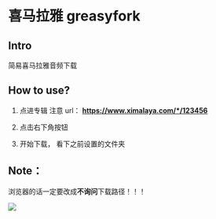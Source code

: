# 喜马拉雅 greasyfork 

## Intro

简易喜马拉雅音频下载

## How to use?

1. 点进专辑 注意 url： **https://www.ximalaya.com/*/123456**

1. 点击右下角按钮

1. 开始下载， 看下之前设置的文件夹

## Note：

浏览器的话一定要改成**不询问**下载路径！！！

![](https://i.ytimg.com/vi/B9HqVUg_nww/maxresdefault.jpg)
